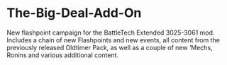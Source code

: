 # The-Big-Deal-Add-On
New flashpoint campaign for the BattleTech Extended 3025-3061 mod. Includes a chain of new Flashpoints and new events, all content from the previously released Oldtimer Pack, as well as a couple of new ‘Mechs, Ronins and various additional content.
